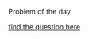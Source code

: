 Problem of the day

<a href="https://leetcode.com/problems/camelcase-matching/">find the question here</a>
